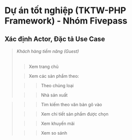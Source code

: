 # Dự án tốt nghiệp (TKTW-PHP Framework) - Nhóm Fivepass
## Xác định Actor, Đặc tả Use Case

> ###### Khách hàng tiềm năng (Guest)
>
>>  Xem trang chủ
>
>> Xem các sản phẩm theo:
>
>>> Theo chủng loại
>
>>> Nhà sản xuất

>>> Tìm kiếm theo văn bản gõ vào
>
>>> Xem chi tiết sản phẩm được chọn
>
>>> Xem khuyến mãi
>
>>> Xem so sánh
>
